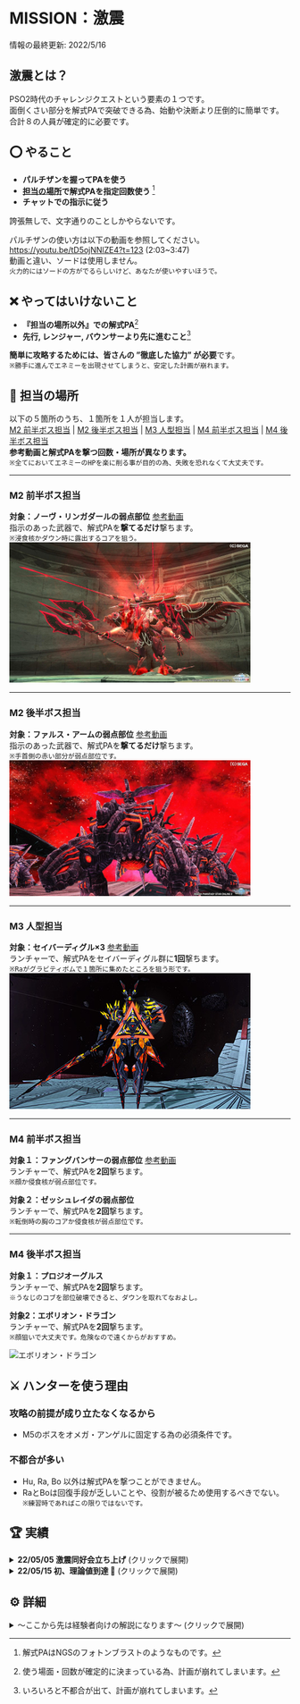 # MISSION：激震
情報の最終更新: 2022/5/16
## 激震とは？
PSO2時代のチャレンジクエストという要素の１つです。  
面倒くさい部分を解式PAで突破できる為、始動や決断より圧倒的に簡単です。  
合計８の人員が確定的に必要です。  

## ⭕️ やること
- **パルチザンを握ってPAを使う**
- **[担当の場所](#-担当の場所)で解式PAを指定回数使う** [^解式PA]
- **チャットでの指示に従う**

誇張無しで、文字通りのことしかやらないです。  

パルチザンの使い方は以下の動画を参照してください。  
<https://youtu.be/tD5ojNNlZE4?t=123> (2:03~3:47)  
動画と違い、ソードは使用しません。  
`火力的にはソードの方がでるらしいけど、あなたが使いやすいほうで。`  

## ❌ やってはいけないこと
- **『担当の場所以外』での解式PA**[^解式PA禁止]
- **先行, レンジャー, バウンサーより先に進むこと**[^先行禁止]

**簡単に攻略するためには、皆さんの ”徹底した協力” が必要**です。  
`※勝手に進んでエネミーを出現させてしまうと、安定した計画が崩れます。`  

## 📌 担当の場所
以下の５箇所のうち、１箇所を１人が担当します。  
[M2 前半ボス担当](#m2-前半ボス担当) | [M2 後半ボス担当](#m2-後半ボス担当) | [M3 人型担当](#m3-人型担当) | [M4 前半ボス担当](#m2-前半ボス担当) | [M4 後半ボス担当](#m2-前半ボス担当)  
**参考動画と解式PAを撃つ回数・場所が異なります。**  
`※全てにおいてエネミーのHPを楽に削る事が目的の為、失敗を恐れなくて大丈夫です。`  
___
### M2 前半ボス担当
**対象：ノーヴ・リンガダールの弱点部位** [参考動画](https://youtu.be/mp2ldKfqfYY?t=343)  
指示のあった武器で、解式PAを**撃てるだけ**撃ちます。   
`※浸食核かダウン時に露出するコアを狙う。`  
![ノーヴ・リンガダール](img/m2before.jpg)  
___
### M2 後半ボス担当
**対象：ファルス・アームの弱点部位** [参考動画](https://youtu.be/mp2ldKfqfYY?t=442)  
指示のあった武器で、解式PAを**撃てるだけ**撃ちます。  
`※手首側の赤い部分が弱点部位です。`  
![ファルス・アーム](img/m2after.jpg)  
___
### M3 人型担当
**対象：セイバーディグル×3** [参考動画](https://youtu.be/mp2ldKfqfYY?t=542)  
ランチャーで、解式PAをセイバーディグル群に**1回**撃ちます。  
`※Raがグラビティボムで１箇所に集めたところを狙う形です。`  
![セイバーディグル](img/m3mob.jpg)   
___
### M4 前半ボス担当
**対象１：ファングバンサーの弱点部位** [参考動画](https://youtu.be/mp2ldKfqfYY?t=631)  
ランチャーで、解式PAを**2回**撃ちます。  
`※顔か侵食核が弱点部位です。`  


**対象２：ゼッシュレイダの弱点部位**  
ランチャーで、解式PAを**2回**撃ちます。  
`※転倒時の胸のコアか侵食核が弱点部位です。`  


___
### M4 後半ボス担当
**対象１：プロジオーグルス**  
ランチャーで、解式PAを**2回**撃ちます。  
`※うなじのコブを部位破壊できると、ダウンを取れてなおよし。`  


**対象2：エボリオン・ドラゴン**  
ランチャーで、解式PAを**2回**撃ちます。  
`※顔狙いで大丈夫です。危険なので遠くからがおすすめ。`  


![エボリオン・ドラゴン]()   

## ⚔ ハンターを使う理由
### 攻略の前提が成り立たなくなるから
- M5のボスをオメガ・アンゲルに固定する為の必須条件です。
### 不都合が多い
- Hu, Ra, Bo 以外は解式PAを撃つことができません。  
- RaとBoは回復手段が乏しいことや、役割が被るため使用するべきでない。   
`※練習時であればこの限りではないです。`




## 🏆 実績
<details>
<summary> <b>22/05/05 激震同好会立ち上げ</b> (クリックで展開)</summary>
  
  理論値到達が思ってた以上に簡単だったので、チムメンだけでやりたいなと思った次第。  
  激震同好会という名前は後に命名されたもの。  
  とにかく練習とクエストの研究あるのみ  
  
</details>

<details>
<summary> <b>22/05/15 初、理論値到達 🎉</b> (クリックで展開)</summary>
  
  合計7人、全員チムメンでの挑戦(激震経験者6人, 激震初心者1人)  
  武器ガチャではバレットボウが出ていました。  
  
  ![3人パーティ理論値](img/3pt.jpg)  
  ![4人パーティ理論値](img/4pt.jpg)  
  
  人数いれば簡単に攻略できることが証明できました。  
  毎週開催できるように経験者・参加者をある程度確保したいところです。(一番の課題)  
  
</details>





## ⚙ 詳細
<details>
<summary>～ここから先は経験者向けの解説になります～ (クリックで展開)</summary>
  
> いろいろ書いてますが、検討段階の部分がところどころあります。  
> 何回か挑戦して、先行, Ra, Boだけで攻略における重要部分を確定させたい。  
> 運要素が絡むM2は特に何とかしたいです。  
  
## ドロップに左右されない解式PA

### ◾ 先行 合計消費ストック: 8
**M2** 消費ストック: 2\~4  
・TP後 → エルスクード  
・毒縄跳び後 → ディゾルセイバー  
> 確殺を考えるとランチャーかジェットブーツ推奨  
> ジェットブーツの方法を確立させると、Hu(一般)の武器渡しが楽になっていいかも  
> ただ、ファルスアーム前までBoが暇になっちゃう(※要相談)  
> 銃座やってもらうか？→やってもらってる間に置く  
___
**M3** 消費ストック: 1\~2  
・カタパルト前 → ラピドギルナス+α  
> M3以降はバレットボウを使用する。  
> なお、ストック2あるなら、その後の出現エネミーにも撃ってもよい  
___
**M4** 消費ストック: 2  
・ギグル・グンネガム撃破後 → ジャーマグルス  
・ジャーマグルス撃破後 → エンポリオン・ドラゴン + エンペラッピー  
> ちょっと攻撃したらカタパルト解放ガン待ちしたほうがいいかもです。  
___
**M5** 消費ストック: all  
・開始後 → オメガ・アンゲル
> ストックが余ってれば
___
...
### ◾ レンジャー 合計消費ストック: 6
**M2** 消費ストック: 2  
・TP前 → ユグルドラーダ  
> Boからジェットブーツ借ります
___
**M3** 消費ストック: 0\~1  
・カタパルト前 → ブレードディンゲール
> 先行が撃つならそっちにまかせていい  
___
**M4** 消費ストック: 2  
・自由 → 時間かかりそうなエネミーに対して
> 直感に任せる  
___
**M5** 消費ストック: all 
・開始後 → オメガ・アンゲル
> WB撃ったあとに1発入れる想定
___
...
### ◾ バウンサー 合計消費ストック: 6
**M2** 消費ストック: 2  
・TP前 → ヒュードアズール  
> おそらく倒せてしまう方が珍しい？  
___
**M3** 消費ストック: 2  
・カタパルト先 → セイバーディグル  
> M3担当だけだと確殺が怪しいので追加で撃って欲しい  
> ベールドフォードルスの出現モーションのタイミングで派生させると、そっちにもワンチャンダメージ入りそう  
___
**M5** 消費ストック: 2  
・開始後 → オメガ・アンゲル  
> 吸い込み攻撃があるので、派生させない方がいい  
___

  
## M2の解式PA順序
武器交換の回数を極力減らしたい  
先行の解式PAはM3突入時点で2欲しい  
溜まりやすいという文句を信じるしかない  
### TP前
- Ra -> ユグルドラーダ  
殲滅が終わったら、M2担当前半に武器を渡す  
  
- Bo -> ヒュードアズール  
- Hu(一般) -> ノーヴ・リンガダール  
討伐が終わったらTP前に、Hu(先行)に武器をわたす  
  
## TP後
- Hu(先行) -> エルスクード  
- Hu(先行) -> ディゾルセイバー  
ファルスアーム前に、Hu(一般)に武器をわたす  
- Hu(一般) -> ファルス・アーム
  
## 解式PAのストック数
ジャガさんの動画を基準に考える  

[参考：解式PAゲージの蓄積条件](http://blog.livedoor.jp/swanday/archives/80912078.html)  
とにかく殴ってダメージいっぱい出せば出すほど溜まる  
### M2 TP突入前
Hu -> ストック4は絶対に溜まる  
Ra&Bo -> ストック3  

<例外 Bo靴>
Ra -> ユグルドラーダ  
Bo -> ヒュードアズール  
Hu -> エルスクード+ディゾルセイバー  

### IA1 突入時点
Hu -> ストック4\~6  
Ra&Bo -> ストック3\~4  

### M3 最初のポイントの殲滅後
Hu -> ストック5以上 (ほぼ確定)  
Ra&Bo -> ストック4 (ほぼ確定)  
  
<例外>
Hu -> ラピドギルナス+α  
Ra -> ブレードディンゲール  
Bo -> ベールドフォードルス  
  
この時点で全員解式0だと思われる。
  
### M4 ゼッシュレイダの辺り
Hu -> ストック6  
Ra&Bo -> ストック5  
  
### M4 プロジオーグルスの辺り
Hu -> ストック7(上限は6)  
Ra&Bo -> ストック5  
  
### M4 エボリオン・ドラゴンの辺り
Hu -> ストック8(上限は6)  
Ra&Bo -> ストック6  
  
##激震全体を通して
Huは8, Raは6のストックを溜められると考えるといいか？  
  
## 解式PAの消費ストック
M1で以下4つのいずれも出なかった場合はリセットしていいかも  
参加メンバーが激震に慣れてきたらそのまま続けても可  
|武器名|消費ゲージ|系統|
|-|-|-|
|ランチャー|1|座標|
|バレットボウ|1|範囲|
|ジェットブーツ|2|範囲|
|ツインマシンガン|2|座標|

ソードとナックルは重すぎるから、使わないほうがいい  
いや使わないでくれ  

Huの解式の難易度(主観は M3雑 ≒ M3中 ＞ M2前 ＞ M2後 ＞ M4  
M3は死人が出る可能性あるので、Boが追加で解式撃ってほしい  
  
### バレットボウ
移動入力なし -> 単体攻撃  
移動入力あり -> 範囲攻撃  
どちらも発動からダメージ発生まで時間があるので、気持ち早めに撃つと良し。  
TP先のエルスクードは攻撃が間に合うか、倒せるかわかりません。  
[参考動画](https://youtu.be/wmfYHQxjCf0?t=110)

### ツインマシンガン
座標攻撃だが、モーションが長く火力低めらしい。  
TP先のエルスクードを倒せるか怪しい、リセットも一考。  
[参考動画](https://youtu.be/ptY-ZVyQIW8?t=96)

### ジェットブーツ
派生なし -> 範囲攻撃    
派生あり -> 単体攻撃  
ランチャーか弓が落ちなかった場合の保険。  
TP先のエルスクードも倒せる。(検証済み)  
[参考動画](https://youtu.be/wYwxEQQTcaM)  

## 先行の役割  
ウォークライ使うのでハンターがいい  
### M2 TP後
- 移動 -> Raの次
- 解式PA -> エルスクード [参考動画](https://youtu.be/mp2ldKfqfYY?t=368)
- 先行+ウォークライ -> ディゾルセイバー+オルカーバ  
> ダメージ発生までのディレイを考えて、出現モーションが見えたら撃ち始めてOK  
> 解式PAを撃ってる人がオルカーバの爆撃でやられる危険性がある  
> ベイゼ前は Hu(先行), Ra(解式)でいくとよい  

### M3
- 解式PA -> ラピドギルナス+α [参考動画](https://youtu.be/mp2ldKfqfYY?t=530)
- 解式PA -> ブレードディンゲール
- 先行+ウォークライ -> ディゾルセイバー [参考動画](https://youtu.be/mp2ldKfqfYY?t=542)
> ウォークライ -> チャージPA -> ステップ で生き残れるか？  

### M4
- 解式PA -> ジャーマグルス [参考動画](https://youtu.be/mp2ldKfqfYY?t=678)
- 解式PA -> エンポリオン・ドラゴン+エンペラッピー
> エンポリオン・ドラゴンは顔に接近して、肩越しで尻尾を狙うイメージ  
> 最悪壊せなくても、Raが解式撃って壊します。

## レンジャーの役割
WB撃つ、M3以降は解式PA足りなそうなところのバックアップ  
  
### 解式PAタイミング一覧(仮)
M2 TP前 -> ユグルドラーダ  
M3 カタパルト前 -> ベールドフォードルス  
M5 -> オメガ・アンゲル  
全部ジェットブーツで撃つ
  
  
### M2 TP前
- 解式PA -> ユグルドラーダ
> 要検討、ここで使わないならディゾルセイバーに回せる

### M2 TP後
- 移動 -> 先行より "先"、ヘイト回収 [参考動画](https://youtu.be/mp2ldKfqfYY?t=368)
- ウィークバレット -> エルスクード
- 寄り道 -> VR, マイル回収
- 1収束サテカノ -> ラディルーゴ
- 解式PA -> ディゾルセイバー [参考動画](https://youtu.be/mp2ldKfqfYY?t=420)
- 寄り道 -> ラッピー討伐
> ちゃんとヘイト引けるかは検証必須  
> 2収束サテカノだとノックバックしてしまうので注意

### M3
- グラビティボム -> ディゾルセイバー
- ウィークバレット -> ベールドフォードルス
> ここのグラビティボムとウィークバレットは肩越しで撃ったほうが良さげ

### M4
- 解式PA -> 撃破に時間がかかりそうな場合

## バウンサーの役割
いつもありがとうございます  
集敵、範囲解式PA様様  
  
### 解式PAタイミング一覧(仮)
M2 TP前 -> ヒュードアズール  
M3 カタパルト先 -> ブレードディンゲール  
M5 -> オメガ・アンゲル  
全部ジェットブーツで撃つ
  
### M2 TP前
- 解式PA -> ヒュードアズール

### M2 TP後
- 移動 -> 左右砲台の破壊
- 銃座 -> ベイゼ破壊+残りのエネミー

### M3
- 寄り道 -> ラッピー討伐
- 解式PA -> ベールドフォードルス
> M3担当の人たちと一緒に撃ってほしい  
> モーション長いので雑魚出現で使って、中ボス出現時に派生？

### M4
- 寄り道 -> ラッピー討伐
- 解式PA -> ゲージが４以上であれば撃って良い

## M2のエルスクード
理論値に届かなくなるので、必ず倒したい。  
解式PA中は無敵ではないため、撃つ人はヘイト役の後に突入する。  
WBの装填数を1にしてエルスクードに撃ったのち、通常攻撃で他のヘイトを取る  
Ra(先行), Hu(解式)の順かなぁ  
### ランチャーかバレットボウが落ちた場合
通常通りの方法で。  
バレットボウなら移動入力なしで撃つ。  
  
## M3のベールドフォードルス
目安はランチャーの解式4回らしい。  
M3担当2人とBoの解式でゴリ押ししたい。  
ランチャー3発+ジェットブーツ派生1発+(足りなければRaが追加で解式)
  
### 落ちなかった場合
ジェットブーツの解式PAで代用。  
最終弾の前に武器アクションで派生すると倒せる。  
M2開始時点でリセットもぜんぜんアリ。  

## 激震のギミック
### ラッピー
早めに倒さないと消えてしまう。(らしい？)  
地味に硬い。

### アンロックスイッチ
ラッシュ構成の理論値激震であるなら、押す必要ない。  
ただ、押しても特に不都合はない。  

### テレポーター
誰か１人が入ると時間制限のトライアルが発生する。  
準備ができるまで入らせてはいけない。  

### M3のカタパルト
飛ぶだけならOK、１歩でも前に出たらエネミーが出現する。  
早めに待機指示を出すべき。  

</details>

[^解式PA]: 解式PAはNGSのフォトンブラストのようなものです。  
[^解式PA禁止]: 使う場面・回数が確定的に決まっている為、計画が崩れてしまいます。  
[^先行禁止]: いろいろと不都合が出て、計画が崩れてしまいます。  
